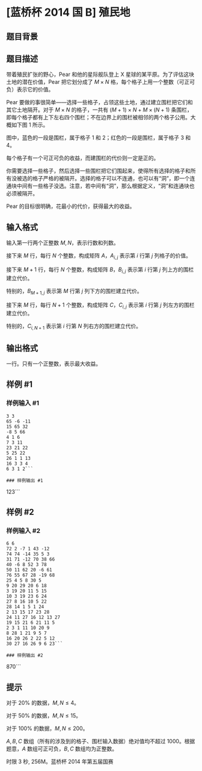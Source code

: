 # [蓝桥杯 2014 国 B] 殖民地

## 题目背景



## 题目描述

带着殖民扩张的野心，Pear 和他的星际舰队登上 X 星球的某平原。为了评估这块土地的潜在价值，Pear 把它划分成了 $M \times N$ 格，每个格子上用一个整数（可正可负）表示它的价值。

Pear 要做的事很简单——选择一些格子，占领这些土地，通过建立围栏把它们和其它土地隔开。对于 $M \times N$ 的格子，一共有 $(M+1) \times N+M \times (N+1)$ 条围栏，即每个格子都有上下左右四个围栏；不在边界上的围栏被相邻的两个格子公用。大概如下图 $1$ 所示。

图中，蓝色的一段是围栏，属于格子 $1$ 和 $2$；红色的一段是围栏，属于格子 $3$ 和 $4$。

每个格子有一个可正可负的收益，而建围栏的代价则一定是正的。

你需要选择一些格子，然后选择一些围栏把它们围起来，使得所有选择的格子和所有没被选的格子严格的被隔开。选择的格子可以不连通，也可以有“洞”，即一个连通块中间有一些格子没选。注意，若中间有“洞”，那么根据定义，“洞”和连通块也必须被隔开。

Pear 的目标很明确，花最小的代价，获得最大的收益。

## 输入格式

输入第一行两个正整数 $M,N$，表示行数和列数。

接下来 $M$ 行，每行 $N$ 个整数，构成矩阵 $A$，$A_{i,j}$ 表示第 $i$ 行第 $j$ 列格子的价值。

接下来 $M+1$ 行，每行 $N$ 个整数，构成矩阵 $B$，$B_{i,j}$ 表示第 $i$ 行第 $j$ 列上方的围栏建立代价。

特别的，$B_{M+1,j}$ 表示第 $M$ 行第 $j$ 列下方的围栏建立代价。

接下来 $M$ 行，每行 $N+1$ 个整数，构成矩阵 $C$，$C_{i,j}$ 表示第 $i$ 行第 $j$ 列左方的围栏建立代价。

特别的，$C_{i,N+1}$ 表示第 $i$ 行第 $N$ 列右方的围栏建立代价。

## 输出格式

一行。只有一个正整数，表示最大收益。

## 样例 #1

### 样例输入 #1
```
3 3
65 -6 -11
15 65 32
-8 5 66
4 1 6
7 3 11
23 21 22
5 25 22
26 1 1 13
16 3 3 4
6 3 1 2```

### 样例输出 #1

```
123```

## 样例 #2

### 样例输入 #2
```
6 6
72 2 -7 1 43 -12
74 74 -14 35 5 3
31 71 -12 70 38 66
40 -6 8 52 3 78
50 11 62 20 -6 61
76 55 67 28 -19 68
25 4 5 8 30 5
9 20 29 20 6 18
3 19 20 11 5 15
10 3 19 23 6 24
27 8 16 10 5 22
28 14 1 5 1 24
2 13 15 17 23 28
24 11 27 16 12 13 27
19 15 21 6 21 11 5
2 3 1 11 10 20 9
8 28 1 21 9 5 7
16 20 26 2 22 5 12
30 27 16 26 9 6 23```

### 样例输出 #2

```
870```

## 提示

对于 $20\%$ 的数据，$M,N \le 4$。

对于 $50\%$ 的数据，$M,N \le 15$。

对于 $100\%$ 的数据，$M,N \le 200$。

$A,B,C$ 数组（所有的涉及到的格子、围栏输入数据）绝对值均不超过 $1000$。根据题意，$A$ 数组可正可负，$B,C$ 数组均为正整数。

时限 3 秒, 256M。蓝桥杯 2014 年第五届国赛

